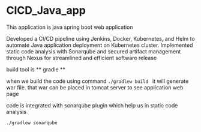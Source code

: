 # CICD_Java_app

This application is java spring boot web application  

Developed a CI/CD pipeline using Jenkins, Docker, Kubernetes, and Helm to automate Java application deployment on Kubernetes cluster.
Implemented static code analysis with Sonarqube and secured artifact management through Nexus for streamlined and efficient software release

build tool is ** gradle **

when we build the code using command ```./gradlew build ``` it will generate war file. that war can be placed in tomcat server to see application web page

code is integrated with sonarqube plugin which help us in static code analysis 

``` ./gradlew sonarqube ```
